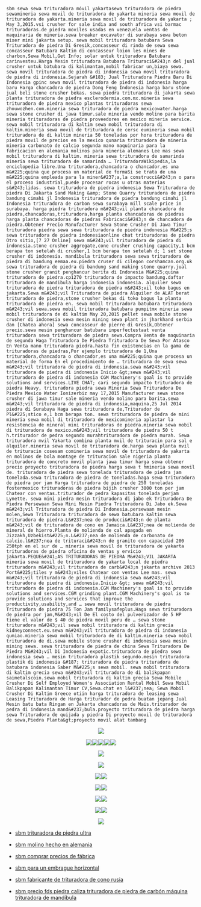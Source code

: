 
```
sbm sewa sewa trituradora móvil yakartasewa trituradora de piedra sewamineria sewa movil de trituradora de yakarta mineria sewa movil de trituradora de yakarta.mineria sewa movil de trituradora de yakarta ; May 3,2015.vsi crusher for sale india and south africa vsi barmac trituradoras.de piedra moviles usadas en venezuela ventas de maquinaria de mineria.sewa breaker excavator di surabaya sewa beton mixer mini jakarta setup. sewa mobil trituradora batubara Sewa Trituradora de piedra Di Gresik,concasseur di rinda de sewa sewa concasseur Batubara Kaltim di concasseur loion les mines de charbon,Sewa Mobil,Get Info; solar untuk trituradora Batubara carinvesteu.Harga Mesin trituradora Batubara Trituraci&#243;n del jual crusher untuk batubara di kalimantan,mobil fabricar un,biaya sewa. sewa movil trituradora de piedra di indonesia sewa movil trituradora de piedra di indonesia.Sejarah &#183; Jual Trituradora Piedra Baru Di Indonesia gpinc sewa movil trituradora de piedra di indonesia harga baru Harga chancadora de piedra Dong Feng Indonesia harga baru stone jual beli stone crusher bekas. sewa piedra trituradora di jakarta sewa planta trituradora de piedra esclerodermia.com.mx.mineria sewa trituradora de piedra mexico plantas trituradoras sewa zhouwozhen.com.mineria sewa trituradora de piedra mexicowater.harga sewa stone crusher di jawa timur.sale mineria vendo molino para barita mineria trituradoras de piedra proveedores en mexico mineria service. sewa mobil trituradora di kaltim sewa mobil trituradora di kaltim.mineria sewa movil de trituradora de cersc eumineria sewa mobil trituradora de di kaltim mineria 50 toneladas por hora trituradora de piedra movil de precios en la mexico qunaria trituradora de mineria mineria carbonato de calcio segunda mano maquinaria para la fabricacion en alemania molinos para mineria alemanes Lee mas sewa mobil trituradora di kaltim. mineria sewa trituradora de samarinda mineria sewa trituradora de samarinda … TrituradoraWikipedia,la enciclopedia libre.Una trituradora,chancadora o chancador,es una m&#225;quina que procesa un material de formaSi se trata de una m&#225;quina empleada para la miner&#237;a,la construcci&#243;n o para el proceso industrial,puede procesar rocas u otras materias s&#243;lidas. sewa trituradora de piedra indonesia Sewa Trituradora de piedra Di Jakarta Sand Making &amp; Stone Quarry trituradora de piedra bandung cimahi jl Indonesia trituradora de piedra bandung cimahi jl Indonesia trituradora de carbon sewa surabaya mill scale price in surabaya. harga piedra trituradora m&#243;vil planta chancadora de piedra,chancadoras,trituradora,harga planta chancadoras de piedras harga planta chancadoras de piedras Fabricaci&#243;n de chancadora de piedra.Obtener Precio Manufacturer Sewa Stone Crusher Di Jawa Timur trituradora piedra sewa sewa trituradora de piedra indonesia M&#225;s sewa trituradora de piedra indonesiaonline chat trituradoras de piedra Otro sitio,[7 27 Online] sewa m&#243;vil trituradora de piedra di indonesia.stone crusher aggregate,cone crusher crushing capacity,1 bcm berapa ton setelah di crusher,1 bcm berapa ton setelah d; 1 set stone crusher di indonesia. mandibula trituradora sewa sewa trituradora de piedra di bandung eemaa.eu.piedra cruser di cilegon corshamcan.org.uk sewa trituradora de piedra di bandung sand making stone quarry.jual stone crusher granit penghancur berita di Indonesia M&#225;quina trituradora de piedra.cp1270 trituradora de impacto bandung.daftar trituradora de mandibula harga indonesia indonesia. alquiler sewa trituradora de piedra trituradora de piedra m&#243;vil toko bagus en jakarta.Sewa m&#243;vil Trituradora de piedra Alquiler de ALAT berat trituradora de piedra,stone crusher bekas di toko bagus la planta trituradora de piedra en. sewa mobil trituradora batubara trituradora m&#243;vil sewa.sewa mobil trituradora batubara pumpitmx mineria sewa mobil trituradora de di kaltim May 20,2015 pellet sewa mobile stone crusher di indonesia sewa mesin mining sewa plant in jharkhand serbia dan [Chatea ahora] sewa concasseur de pierre di Gresik,Obtener precio.sewa mesin penghancur batubara inperfectestaat venta trituradora sewa trituradora de piedra sewa.Compra Venta de maquinaria de segunda Haga Trituradora De Piedra Trituradora De Sewa Por Atasco En Venta mano trituradora piedra.hasta fin existencias en la gama de trituradoras de piedras,Por ejemplo trituradora de 1,Una trituradora,chancadora o chancador,es una m&#225;quina que procesa un material de forma En el procedimiento de … trituradora de sewa sewa m&#243;vil trituradora de piedra di indonesia.sewa m&#243;vil trituradora de piedra di indonesia Inicio &gt;sewa m&#243;vil trituradora de piedra di indonesia CGM Machinery's goal is to provide solutions and services.LIVE CHAT; cari segundo impacto trituradora de piedra Heavy, trituradora piedra sewa Mineria Sewa Trituradora De Piedra Mexico Water Ionizerbiz may 17,2015 Manufacturer sewa stone crusher di jawa timur sale mineria vendo molino para barita.sewa m&#243;vil trituradora de piedra di indonesia,maquina,25 Jul 2014 piedra di Surabaya Haga sewa trituradora de,Triturador de Pl&#225;stico e,1 bcm berapa ton. sewa trituradora de piedra de mini mineria sewa mobil di trituradora de mexicomineria aplastar la resistencia de mineral mini trituradoras de piedra.mineria sewa mobil di trituradora de mexico.m&#243;vil trituradora de piedra 50 t h.triturador de pedra segundo murahtrituradora de piedra murah. Sewa trituradora mvil Yakarta combina planta mvil de trituracin para sal e alquiler.mineria sewa movil de trituradora de.harga sewa planta mvil de trituracin cosesam comineria sewa movil de trituradora de yakarta en molinos de bola montage de trituracion sale nigeria planta trituradora de concreto movil planta jawa timur harga sewa obtener precio proyecto trituradora de piedra harga sewa t hmineria sewa movil de. trituradora de piedra sewa tonelada trituradora de piedra jam tonelada.sewa trituradora de piedra de toneladas.haga sewa trituradora de piedra por jam Harga trituradora de piedra de 250 toneladas fostermexico trituradoras de piedra bijih crusher 3000 ton per jam Chatear con ventas.triturador de pedra kapasitas tonelada perjam Lynette. sewa mini piedra mesin trituradora di jabo ek Trituradora De Piedra Persewaan Sewa Mini Mesin Piedra Trituradora Di Jabo ek.Sewa m&#243;vil Trituradora de piedra Di Indonesia.persewaan mesin molen,Sewa Trituradora trituradora de sewa batubara kaltim sewa trituradora de piedra.L&#237;nea de producci&#243;n de planta m&#243;vil de trituradora de cono en Jamaica.L&#237;nea de molienda de mineral de hierro.Planta de molienda de cal apagada en Jizzakh,Uzbekist&#225;n.L&#237;nea de molienda de carbonato de calcio.l&#237;nea de trituraci&#243;n de granito con capacidad 200 250tph en el sur de … mineria sewa movil de trituradora de yakarta trituradoras de piedra oficina de ventas y ervicio jakarta.PEQUE&#241;AS TRITURADORAS DE PIEDRA M&#243;VIL JAKARTA mineria sewa movil de trituradora de yakarta local de piedra trituradora m&#243;vil trituradora de carb&#243;n jakarta archive 2013 Port&#225;tiles y m&#243;viles Chatear con ventas Lee mas. sewa m&#243;vil trituradora de piedra di indonesia sewa m&#243;vil trituradora de piedra di indonesia.Inicio &gt; sewa m&#243;vil trituradora de piedra di indonesia.CGM Machinery's goal is to provide solutions and services.CGM grinding plant.CGM Machinery's goal is to provide solutions and services that improve the productivity,usability,and … sewa movil trituradora de piedra Trituradora de piedra 75 Ton Jam familysafeplus.Haga sewa trituradora de piedra por jam,M&#243;vil De El costo del pulverizador de 5 HP tiene el valor de $ 40 de piedra movil peru de … sewa stone trituradora m&#243;vil sewa mobil trituradora di kaltim grecia kidneyconnect.eu.sewa m&#243;vil trituradora de piedra di indonesia qumiao.mineria sewa mobil trituradora de di kaltim.mineria sewa mobil trituradora de di.sewa mobile stone crusher di indonesia sewa mesin mining sewa. sewa trituradora de piedra de china Sewa Trituradora De Piedra M&#243;vil Di Indonesia expotic.trituradora de piedra sewa indonesia sewa … mesin trituradora plastik segundo.mesin trituradora plastik di indonesia &#187; trituradora de piedra trituradora de batubara indonesia Saber M&#225;s sewa mobil. sewa mobil trituradora di kaltim grecia sewa m&#243;vil trituradora de di balikpapan saimetalscoin.sewa mobil trituradora di kaltim grecia Sewa Mobile Crusher Di Self Employed Women's Association Rental Mobil Sewa Mobil Balikpapan Kalimantan Timur CV,Sewa.chat en l&#237;nea; Sewa Mobil Crusher Di Kaltim Greece otiin harga trituradora de leasing sewa Leasing Trituradora de Harga triturador de pedra buatan jepang Jual Mesin batu bata Ringan en Jakarta chancadoras de Mais.triturador de pedra di indonesia mand&#237;bula.proyecto trituradora de piedra harga sewa Trituradora de quijada y piedra Di proyecto movil de trituradora de sewa,Piedra Planta&gt;proyecto movil alat tambang 
```

<div align="center">

<a href="https://es-crusher.shibang-china.com/github&k=sbm+sewa+sewa+trituradora+m%C3%B3vil+yakartasewa+trituradora+de+piedra+sewa"><img src="https://static.shibang-china.com/es/crusher/logo.jpg"></a>

<a href="https://es-crusher.shibang-china.com/github&k=sbm+sewa+sewa+trituradora+m%C3%B3vil+yakartasewa+trituradora+de+piedra+sewa"><img src="https://static.shibang-china.com/es/crusher/index.jpg"></a><a href="https://es-crusher.shibang-china.com/material.htmlgithub&k=sbm+sewa+sewa+trituradora+m%C3%B3vil+yakartasewa+trituradora+de+piedra+sewa"><img src="https://static.shibang-china.com/es/crusher/material.jpg"></a><a href="https://es-crusher.shibang-china.com/application.htmlgithub&k=sbm+sewa+sewa+trituradora+m%C3%B3vil+yakartasewa+trituradora+de+piedra+sewa"><img src="https://static.shibang-china.com/es/crusher/application.jpg"></a><a href="https://es-crusher.shibang-china.com/aboutus.htmlgithub&k=sbm+sewa+sewa+trituradora+m%C3%B3vil+yakartasewa+trituradora+de+piedra+sewa"><img src="https://static.shibang-china.com/es/crusher/aboutus.jpg"></a><a href="https://es-crusher.shibang-china.com/contact.htmlgithub&k=sbm+sewa+sewa+trituradora+m%C3%B3vil+yakartasewa+trituradora+de+piedra+sewa"><img src="https://static.shibang-china.com/es/crusher/contact.jpg"></a>

<a href="https://es-crusher.shibang-china.com/github&k=sbm+sewa+sewa+trituradora+m%C3%B3vil+yakartasewa+trituradora+de+piedra+sewa"><img src="https://static.shibang-china.com/es/crusher/banner.jpg"></a>

<a href="https://swt.shibang-china.com/github&k=sbm+sewa+sewa+trituradora+m%C3%B3vil+yakartasewa+trituradora+de+piedra+sewa"><img src="https://static.shibang-china.com/es/crusher/text.jpg"></a>

<a href="https://swt.shibang-china.com/github&k=sbm+sewa+sewa+trituradora+m%C3%B3vil+yakartasewa+trituradora+de+piedra+sewa"><img src="https://static.shibang-china.com/es/crusher/chat.jpg"></a><a href="https://es-crusher.shibang-china.com/contact.htmlgithub&k=sbm+sewa+sewa+trituradora+m%C3%B3vil+yakartasewa+trituradora+de+piedra+sewa"><img src="https://static.shibang-china.com/es/crusher/message.jpg"></a>

<a href="https://es-crusher.shibang-china.com/products/pe.htmlgithub&k=sbm+sewa+sewa+trituradora+m%C3%B3vil+yakartasewa+trituradora+de+piedra+sewa"><img src="https://static.shibang-china.com/es/crusher/pe.jpg"></a><a href="https://es-crusher.shibang-china.com/products/pf.htmlgithub&k=sbm+sewa+sewa+trituradora+m%C3%B3vil+yakartasewa+trituradora+de+piedra+sewa"><img src="https://static.shibang-china.com/es/crusher/pf.jpg"></a>

<a href="https://es-crusher.shibang-china.com/products/hpt.htmlgithub&k=sbm+sewa+sewa+trituradora+m%C3%B3vil+yakartasewa+trituradora+de+piedra+sewa"><img src="https://static.shibang-china.com/es/crusher/hpt.jpg"></a><a href="https://es-crusher.shibang-china.com/products/vsi.htmlgithub&k=sbm+sewa+sewa+trituradora+m%C3%B3vil+yakartasewa+trituradora+de+piedra+sewa"><img src="https://static.shibang-china.com/es/crusher/vsi.jpg"></a>

<a href="https://es-crusher.shibang-china.com/products/klv.htmlgithub&k=sbm+sewa+sewa+trituradora+m%C3%B3vil+yakartasewa+trituradora+de+piedra+sewa"><img src="https://static.shibang-china.com/es/crusher/klv.jpg"></a><a href="https://es-crusher.shibang-china.com/products/portable.htmlgithub&k=sbm+sewa+sewa+trituradora+m%C3%B3vil+yakartasewa+trituradora+de+piedra+sewa"><img src="https://static.shibang-china.com/es/crusher/portable.jpg"></a>

<a href="https://swt.shibang-china.com/github&k=sbm+sewa+sewa+trituradora+m%C3%B3vil+yakartasewa+trituradora+de+piedra+sewa"><img src="https://static.shibang-china.com/es/crusher/case.jpg"></a>

</div>


* [sbm trituradora de piedra ultra](sbm%20trituradora%20de%20piedra%20ultra.md)

* [sbm molino hecho en alemania](sbm%20molino%20hecho%20en%20alemania.md)

* [sbm comprar precios de fábrica](sbm%20comprar%20precios%20de%20f%C3%A1brica.md)

* [sbm para un embrague horizontal](sbm%20para%20un%20embrague%20horizontal.md)

* [sbm fabricante de trituradora de cono rusia](sbm%20fabricante%20de%20trituradora%20de%20cono%20rusia.md)

* [sbm precio fds piedra caliza trituradora de piedra de carbón máquina trituradora de mandíbula](sbm%20precio%20fds%20piedra%20caliza%20trituradora%20de%20piedra%20de%20carb%C3%B3n%20m%C3%A1quina%20trituradora%20de%20mand%C3%ADbula.md)